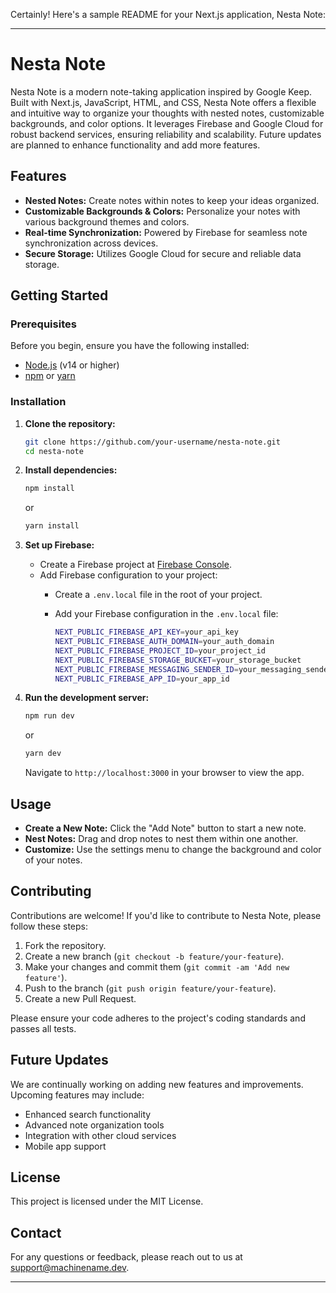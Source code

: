 Certainly! Here's a sample README for your Next.js application, Nesta Note:

---

# Nesta Note

Nesta Note is a modern note-taking application inspired by Google Keep. Built with Next.js, JavaScript, HTML, and CSS, Nesta Note offers a flexible and intuitive way to organize your thoughts with nested notes, customizable backgrounds, and color options. It leverages Firebase and Google Cloud for robust backend services, ensuring reliability and scalability. Future updates are planned to enhance functionality and add more features.

## Features

- **Nested Notes:** Create notes within notes to keep your ideas organized.
- **Customizable Backgrounds & Colors:** Personalize your notes with various background themes and colors.
- **Real-time Synchronization:** Powered by Firebase for seamless note synchronization across devices.
- **Secure Storage:** Utilizes Google Cloud for secure and reliable data storage.

## Getting Started

### Prerequisites

Before you begin, ensure you have the following installed:

- [Node.js](https://nodejs.org/) (v14 or higher)
- [npm](https://www.npmjs.com/) or [yarn](https://yarnpkg.com/)

### Installation

1. **Clone the repository:**

   ```bash
   git clone https://github.com/your-username/nesta-note.git
   cd nesta-note
   ```

2. **Install dependencies:**

   ```bash
   npm install
   ```

   or

   ```bash
   yarn install
   ```

3. **Set up Firebase:**

   - Create a Firebase project at [Firebase Console](https://console.firebase.google.com/).
   - Add Firebase configuration to your project:
     - Create a `.env.local` file in the root of your project.
     - Add your Firebase configuration in the `.env.local` file:

       ```bash
       NEXT_PUBLIC_FIREBASE_API_KEY=your_api_key
       NEXT_PUBLIC_FIREBASE_AUTH_DOMAIN=your_auth_domain
       NEXT_PUBLIC_FIREBASE_PROJECT_ID=your_project_id
       NEXT_PUBLIC_FIREBASE_STORAGE_BUCKET=your_storage_bucket
       NEXT_PUBLIC_FIREBASE_MESSAGING_SENDER_ID=your_messaging_sender_id
       NEXT_PUBLIC_FIREBASE_APP_ID=your_app_id
       ```

4. **Run the development server:**

   ```bash
   npm run dev
   ```

   or

   ```bash
   yarn dev
   ```

   Navigate to `http://localhost:3000` in your browser to view the app.

## Usage

- **Create a New Note:** Click the "Add Note" button to start a new note.
- **Nest Notes:** Drag and drop notes to nest them within one another.
- **Customize:** Use the settings menu to change the background and color of your notes.

## Contributing

Contributions are welcome! If you'd like to contribute to Nesta Note, please follow these steps:

1. Fork the repository.
2. Create a new branch (`git checkout -b feature/your-feature`).
3. Make your changes and commit them (`git commit -am 'Add new feature'`).
4. Push to the branch (`git push origin feature/your-feature`).
5. Create a new Pull Request.

Please ensure your code adheres to the project's coding standards and passes all tests.

## Future Updates

We are continually working on adding new features and improvements. Upcoming features may include:

- Enhanced search functionality
- Advanced note organization tools
- Integration with other cloud services
- Mobile app support

## License

This project is licensed under the MIT License.

## Contact

For any questions or feedback, please reach out to us at [support@machinename.dev](mailto:support@machinename.dev).

---